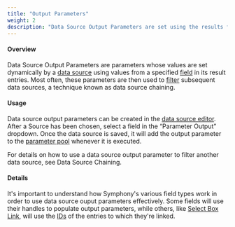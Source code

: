 ```yaml
---
title: "Output Parameters"
weight: 2
description: "Data Source Output Parameters are set using the results from a data source and enable data source chaining."
---
```


#### Overview

Data Source Output Parameters are <a rel="concept">parameters</a> whose values are set dynamically by a <a rel="concept" href="data-sources">data source</a> using values from a specified <a rel="concept" href="fields">field</a> in its result entries. Most often, these parameters are then used to <a rel="concept" href="data-source-filters">filter</a> subsequent data sources, a technique known as <a rel="concept">data source chaining</a>.

#### Usage

Data source output parameters can be created in the <a rel="concept" href="data-sources#data-source-editor">data source editor</a>. After a Source has been chosen, select a field in the &#8220;Parameter Output&#8221; dropdown. Once the data source is saved, it will add the output parameter to the <a rel="concept" href="parameters#parameter-pool">parameter pool</a> whenever it is executed.

For details on how to use a data source output parameter to filter another data source, see <a rel="concept">Data Source Chaining</a>.

#### Details

It's important to understand how Symphony's various <a rel="concept">field types</a> work in order to use data source ouput parameters effectively. Some fields will use their <a rel="concept">handles</a> to populate output parameters, while others, like <a rel="concept" href="field-types#select-box-link">Select Box Link</a>, will use the <a rel="concept" href="system-ids">IDs</a> of the <a rel="concept">entries</a> to which they're linked.
